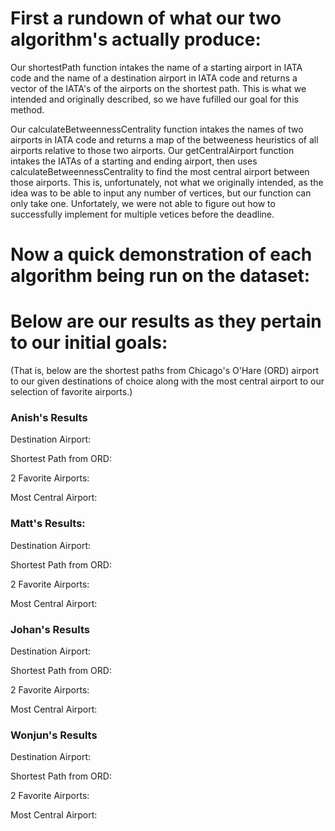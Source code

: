 # First a rundown of what our two algorithm's actually produce:

Our shortestPath function intakes the name of a starting airport in IATA code and the name of a destination airport in IATA code and returns a vector of the IATA's
of the airports on the shortest path. This is what we intended and originally described, so we have fufilled our goal for this method.

Our calculateBetweennessCentrality function intakes the names of two airports in IATA code and returns a map of the betweeness heuristics of all airports relative
to those two airports. Our getCentralAirport function intakes the IATAs of a starting and ending airport, then uses calculateBetweennessCentrality to find the most
central airport between those airports. This is, unfortunately, not what we originally intended, as the idea was to be able to input any number of vertices, but
our function can only take one. Unfortately, we were not able to figure out how to successfully implement for multiple vetices before the deadline.

# Now a quick demonstration of each algorithm being run on the dataset:

# Below are our results as they pertain to our initial goals:

(That is, below are the shortest paths from Chicago's O'Hare (ORD) airport to our given destinations of choice
along with the most central airport to our selection of favorite airports.)

### Anish's Results

Destination Airport:

Shortest Path from ORD:

2 Favorite Airports:

Most Central Airport:


### Matt's Results:

Destination Airport:

Shortest Path from ORD:

2 Favorite Airports:

Most Central Airport:


### Johan's Results

Destination Airport:

Shortest Path from ORD:

2 Favorite Airports:

Most Central Airport:


### Wonjun's Results

Destination Airport:

Shortest Path from ORD:

2 Favorite Airports:

Most Central Airport:
